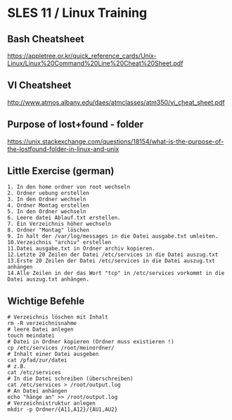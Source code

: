 # SLES 11 / Linux Training 

## Bash Cheatsheet 
https://appletree.or.kr/quick_reference_cards/Unix-Linux/Linux%20Command%20Line%20Cheat%20Sheet.pdf

## VI Cheatsheet 
http://www.atmos.albany.edu/daes/atmclasses/atm350/vi_cheat_sheet.pdf

## Purpose of lost+found - folder 
https://unix.stackexchange.com/questions/18154/what-is-the-purpose-of-the-lostfound-folder-in-linux-and-unix

## Little Exercise (german)

```
1. In den home ordner von root wechseln 
2. Ordner uebung erstellen
3. In den Ordner wechseln 
4. Ordner Montag erstellen
5. In den Ordner wechseln
6. Leere datei Ablauf.txt erstellen. 
7. Ein Verzeichnis höher wechseln
8. Ordner "Montag" löschen 
9. In halt der /var/log/messages in die Datei ausgabe.txt umleiten.
10.Verzeichnis "archiv" erstellen
11.Datei ausgabe.txt in Ordner archiv kopieren. 
12.Letzte 20 Zeilen der Datei /etc/services in die Datei auszug.txt 
13.Erste 20 Zeilen der Datei /etc/services in die Datei auszug.txt anhängen 
14.Alle Zeilen in der das Wort "tcp" in /etc/services vorkommt in die Datei auszug.txt anhängen.
```

## Wichtige Befehle ##

```
# Verzeichnis löschen mit Inhalt 
rm -R verzeichnisnahme
# leere Datei anlegen 
touch meindatei 
# Datei in Ordner kopieren (Ordner muss existieren !) 
cp /etc/services /root/meinordner/
# Inhalt einer Datei ausgeben
cat /pfad/zur/datei 
# z.B. 
cat /etc/services 
# In die Datei schreiben (überschreiben)
cat /etc/services > /root/output.log 
# An Datei anhängen 
echo "hänge an" >> /root/output.log 
# Verzeichnistruktur anlegen
mkdir -p Ordner/{A11,A12}/{AU1,AU2}


```
